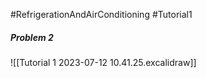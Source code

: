 #RefrigerationAndAirConditioning #Tutorial1 
##### Problem 2
![[Tutorial 1 2023-07-12 10.41.25.excalidraw]]